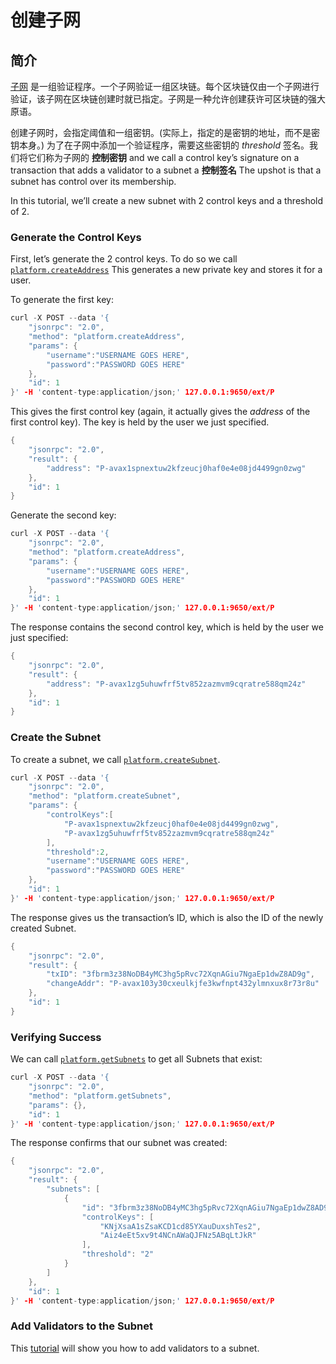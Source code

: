 # 创建子网

## 简介

[子网](../../../learn/platform-overview/#subnets) 是一组验证程序。一个子网验证一组区块链。每个区块链仅由一个子网进行验证，该子网在区块链创建时就已指定。子网是一种允许创建获许可区块链的强大原语。

创建子网时，会指定阈值和一组密钥。\(实际上，指定的是密钥的地址，而不是密钥本身。\) 为了在子网中添加一个验证程序，需要这些密钥的 _threshold_ 签名。我们将它们称为子网的 **控制密钥** and we call a control key’s signature on a transaction that adds a validator to a subnet a **控制签名** The upshot is that a subnet has control over its membership.

In this tutorial, we’ll create a new subnet with 2 control keys and a threshold of 2.

### Generate the Control Keys <a id="generate-the-control-keys"></a>

First, let’s generate the 2 control keys. To do so we call [`platform.createAddress`](../../avalanchego-apis/platform-chain-p-chain-api.md#platform-createaddress) This generates a new private key and stores it for a user.

To generate the first key:

```cpp
curl -X POST --data '{
    "jsonrpc": "2.0",
    "method": "platform.createAddress",
    "params": {
        "username":"USERNAME GOES HERE",
        "password":"PASSWORD GOES HERE"
    },
    "id": 1
}' -H 'content-type:application/json;' 127.0.0.1:9650/ext/P
```

This gives the first control key \(again, it actually gives the _address_ of the first control key\). The key is held by the user we just specified.

```cpp
{
    "jsonrpc": "2.0",
    "result": {
        "address": "P-avax1spnextuw2kfzeucj0haf0e4e08jd4499gn0zwg"
    },
    "id": 1
}
```

Generate the second key:

```cpp
curl -X POST --data '{
    "jsonrpc": "2.0",
    "method": "platform.createAddress",
    "params": {
        "username":"USERNAME GOES HERE",
        "password":"PASSWORD GOES HERE"
    },
    "id": 1
}' -H 'content-type:application/json;' 127.0.0.1:9650/ext/P
```

The response contains the second control key, which is held by the user we just specified:

```cpp
{
    "jsonrpc": "2.0",
    "result": {
        "address": "P-avax1zg5uhuwfrf5tv852zazmvm9cqratre588qm24z"
    },
    "id": 1
}
```

### Create the Subnet <a id="create-the-subnet"></a>

To create a subnet, we call [`platform.createSubnet`](../../avalanchego-apis/platform-chain-p-chain-api.md#platform-createsubnet).

```cpp
curl -X POST --data '{
    "jsonrpc": "2.0",
    "method": "platform.createSubnet",
    "params": {
        "controlKeys":[
            "P-avax1spnextuw2kfzeucj0haf0e4e08jd4499gn0zwg",
            "P-avax1zg5uhuwfrf5tv852zazmvm9cqratre588qm24z"
        ],
        "threshold":2,
        "username":"USERNAME GOES HERE",
        "password":"PASSWORD GOES HERE"
    },
    "id": 1
}' -H 'content-type:application/json;' 127.0.0.1:9650/ext/P
```

The response gives us the transaction’s ID, which is also the ID of the newly created Subnet.

```cpp
{
    "jsonrpc": "2.0",
    "result": {
        "txID": "3fbrm3z38NoDB4yMC3hg5pRvc72XqnAGiu7NgaEp1dwZ8AD9g",
        "changeAddr": "P-avax103y30cxeulkjfe3kwfnpt432ylmnxux8r73r8u"
    },
    "id": 1
}
```

### Verifying Success <a id="verifying-success"></a>

We can call [`platform.getSubnets`](../../avalanchego-apis/platform-chain-p-chain-api.md#platform-getsubnets) to get all Subnets that exist:

```cpp
curl -X POST --data '{
    "jsonrpc": "2.0",
    "method": "platform.getSubnets",
    "params": {},
    "id": 1
}' -H 'content-type:application/json;' 127.0.0.1:9650/ext/P
```

The response confirms that our subnet was created:

```cpp
{
    "jsonrpc": "2.0",
    "result": {
        "subnets": [
            {
                "id": "3fbrm3z38NoDB4yMC3hg5pRvc72XqnAGiu7NgaEp1dwZ8AD9g",
                "controlKeys": [
                    "KNjXsaA1sZsaKCD1cd85YXauDuxshTes2",
                    "Aiz4eEt5xv9t4NCnAWaQJFNz5ABqLtJkR"
                ],
                "threshold": "2"
            }
        ]
    },
    "id": 1
}' -H 'content-type:application/json;' 127.0.0.1:9650/ext/P
```

### Add Validators to the Subnet <a id="add-validators-to-the-subnet"></a>

This [tutorial](../nodes-and-staking/add-a-validator.md) will show you how to add validators to a subnet.

<!--stackedit_data:
eyJoaXN0b3J5IjpbMTM0MDc2MzEwNF19
-->